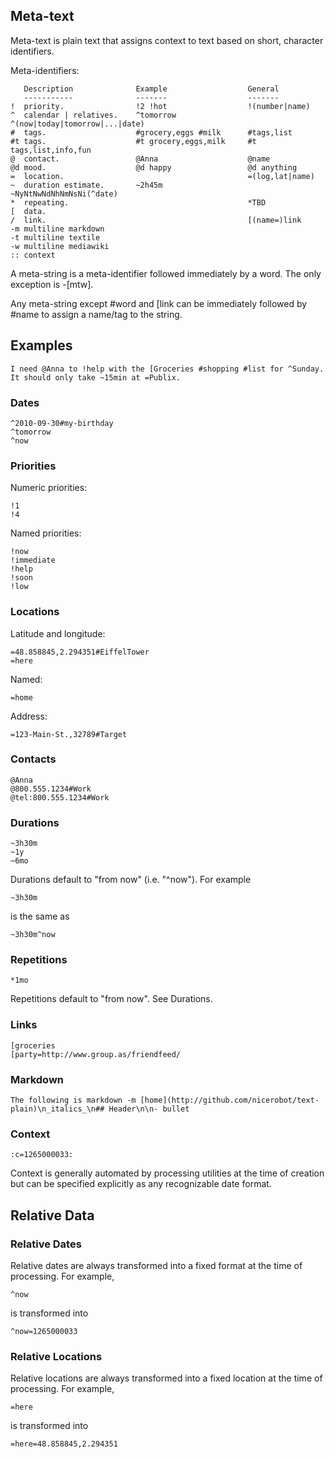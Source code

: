 ## Meta-text

Meta-text is plain text that assigns context to text based on short, character identifiers.

Meta-identifiers:

       Description              Example                  General
       -----------              -------                  -------
    !  priority.                !2 !hot                  !(number|name)
    ^  calendar | relatives.    ^tomorrow                ^(now|today|tomorrow|...|date)
    #  tags.                    #grocery,eggs #milk      #tags,list
    #t tags.                    #t grocery,eggs,milk     #t tags,list,info,fun
    @  contact.                 @Anna                    @name
    @d mood.                    @d happy                 @d anything
    =  location.                                         =(log,lat|name)
    ~  duration estimate.       ~2h45m                   ~NyNtNwNdNhNmNsNi(^date)
    *  repeating.                                        *TBD
    [  data.                                             
    /  link.                                             [(name=)link
    -m multiline markdown
    -t multiline textile
    -w multiline mediawiki
    :: context

A meta-string is a meta-identifier followed immediately by a word. The only exception is -[mtw].

Any meta-string except #word and [link can be immediately followed by #name to assign a name/tag to the string.

## Examples

    I need @Anna to !help with the [Groceries #shopping #list for ^Sunday. It should only take ~15min at =Publix.

### Dates

    ^2010-09-30#my-birthday
    ^tomorrow
    ^now

### Priorities

Numeric priorities:

    !1
    !4

Named priorities:

    !now
    !immediate
    !help
    !soon
    !low

### Locations

Latitude and longitude:

    =48.858845,2.294351#EiffelTower
    =here

Named:

    =home

Address:

    =123-Main-St.,32789#Target

### Contacts

    @Anna
    @800.555.1234#Work
    @tel:800.555.1234#Work

### Durations

    ~3h30m
    ~1y
    ~6mo

Durations default to "from now" (i.e. "^now"). For example

    ~3h30m

is the same as

    ~3h30m^now

### Repetitions

    *1mo

Repetitions default to "from now". See Durations.

### Links

    [groceries
    [party=http://www.group.as/friendfeed/

### Markdown

    The following is markdown -m [home](http://github.com/nicerobot/text-plain)\n_italics_\n## Header\n\n- bullet

### Context

    :c=1265000033:

Context is generally automated by processing utilities at the time of creation but can be specified explicitly as any recognizable date format.

## Relative Data

### Relative Dates

Relative dates are always transformed into a fixed format at the time of processing. For example,

    ^now

is transformed into

    ^now=1265000033

### Relative Locations

Relative locations are always transformed into a fixed location at the time of processing. For example,

    =here

is transformed into

    =here=48.858845,2.294351
